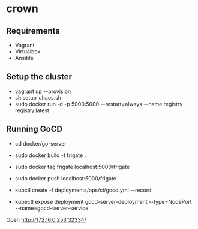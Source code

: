 # crown


## Requirements

* Vagrant
* Virtualbox
* Ansible

## Setup the cluster

* vagrant up --provision
* sh setup_chaos.sh
* sudo docker run -d -p 5000:5000 --restart=always --name registry registry:latest


## Running GoCD

* cd docker/go-server
* sudo docker build -t frigate .
* sudo docker tag frigate localhost:5000/frigate
* sudo docker push localhost:5000/frigate

* kubctl create -f deployments/ops/ci/gocd.yml --record
* kubectl expose deployment gocd-server-deployment --type=NodePort --name=gocd-server-service

Open http://172.16.0.253:32334/
